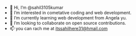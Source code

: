 - 👋 Hi, I’m @sahil3105kumar
- 👀 I’m interested in cometative coding and web development.
- 🌱 I’m currently learning web development from Angela yu.
- 💞️ I’m looking to collaborate on open source contributions.
- 📫 you can rach me at itssahilhere31@hmail.com

<!---
sahil3105kumar/sahil3105kumar is a ✨ special ✨ repository because its `README.md` (this file) appears on your GitHub profile.
You can click the Preview link to take a look at your changes.
--->
